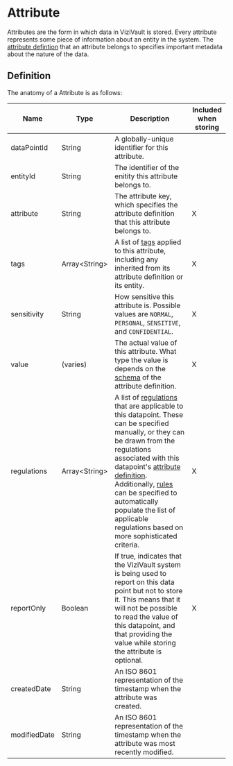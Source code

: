 # Attribute

Attributes are the form in which data in ViziVault is stored. Every attribute represents some piece of information about an entity in the system. The [attribute defintion](/glossary/attribute-definition) that an attribute belongs to specifies important metadata about the nature of the data.

## Definition

The anatomy of a Attribute is as follows:

|Name |Type |Description|Included when storing|
|-----|-----|-----------|---------------------|
|dataPointId|String|A globally-unique identifier for this attribute.||
|entityId|String|The identifier of the enitity this attribute belongs to.||
|attribute|String|The attribute key, which specifies the attribute definition that this attribute belongs to.|X|
|tags|Array<String\>|A list of [tags](/glossary/tag) applied to this attribute, including any inherited from its attribute definition or its entity.|X|
|sensitivity|String|How sensitive this attribute is. Possible values are `NORMAL`, `PERSONAL`, `SENSITIVE`, and `CONFIDENTIAL`.|X|
|value|(varies)|The actual value of this attribute. What type the value is depends on the [schema](/tutorials/attribute-schemas) of the attribute definition.|X|
|regulations|Array<String\>|A list of [regulations](/glossary/regulation) that are applicable to this datapoint. These can be specified manually, or they can be drawn from the regulations associated with this datapoint's [attribute definition](/glossary/attribute-definition). Additionally, [rules](/tutorials/rules) can be specified to automatically populate the list of applicable regulations based on more sophisticated criteria.|X|
|reportOnly|Boolean|If true, indicates that the ViziVault system is being used to report on this data point but not to store it. This means that it will not be possible to read the value of this datapoint, and that providing the value while storing the attribute is optional.|X|
|createdDate|String|An ISO 8601 representation of the timestamp when the attribute was created.||
|modifiedDate|String|An ISO 8601 representation of the timestamp when the attribute was most recently modified.||
